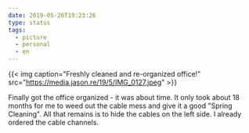 ```yaml
---
date: 2019-05-26T19:23:26
type: status
tags:
  - picture
  - personal
  - en
---
```


{{< img caption="Freshly cleaned and re-organized office!" src="https://media.jason.re/19/5/IMG_0127.jpeg" >}}

Finally got the office organized - it was about time. It only took about 18 months for me to weed out the cable mess and give it a good "Spring Cleaning". All that remains is to hide the cables on the left side. I already ordered the cable channels.
